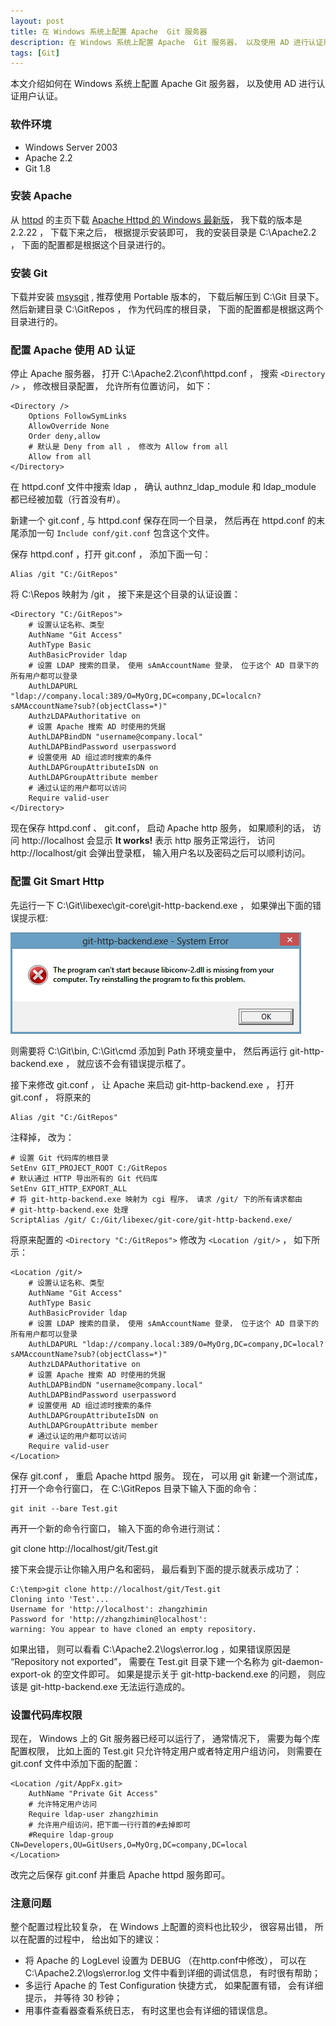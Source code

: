```yaml
---
layout: post
title: 在 Windows 系统上配置 Apache  Git 服务器
description: 在 Windows 系统上配置 Apache  Git 服务器， 以及使用 AD 进行认证用户认证。
tags: [Git]
---
```


本文介绍如何在 Windows 系统上配置 Apache  Git 服务器， 以及使用 AD 进行认证用户认证。

### 软件环境 ###

- Windows Server 2003
- Apache 2.2
- Git 1.8

### 安装 Apache ###

从 [httpd] 的主页下载 [Apache Httpd 的 Windows 最新版]， 我下载的版本是 2.2.22 ， 下载下来之后， 根据提示安装即可， 我的安装目录是 C:\Apache2.2 ， 下面的配置都是根据这个目录进行的。

### 安装 Git ###

下载并安装 [msysgit] , 推荐使用 Portable 版本的， 下载后解压到 C:\Git 目录下。 然后新建目录 C:\GitRepos ， 作为代码库的根目录， 下面的配置都是根据这两个目录进行的。

### 配置 Apache 使用 AD 认证 ###

停止 Apache 服务器， 打开 C:\Apache2.2\conf\httpd.conf ， 搜索 `<Directory />` ， 修改根目录配置， 允许所有位置访问， 如下：

    <Directory />
        Options FollowSymLinks
        AllowOverride None
        Order deny,allow
        # 默认是 Deny from all ， 修改为 Allow from all
        Allow from all
    </Directory>

在 httpd.conf 文件中搜索 ldap ， 确认 authnz_ldap_module 和 ldap_module 都已经被加载（行首没有#）。

新建一个 git.conf , 与 httpd.conf 保存在同一个目录， 然后再在 httpd.conf 的末尾添加一句 `Include conf/git.conf` 包含这个文件。

保存 httpd.conf ，打开 git.conf ， 添加下面一句：

    Alias /git "C:/GitRepos"

将 C:\Repos 映射为 /git ， 接下来是这个目录的认证设置：

    <Directory "C:/GitRepos">
        # 设置认证名称、类型
        AuthName "Git Access"
        AuthType Basic
        AuthBasicProvider ldap
        # 设置 LDAP 搜索的目录， 使用 sAmAccountName 登录， 位于这个 AD 目录下的所有用户都可以登录
        AuthLDAPURL "ldap://company.local:389/O=MyOrg,DC=company,DC=localcn?sAMAccountName?sub?(objectClass=*)"
        AuthzLDAPAuthoritative on
        # 设置 Apache 搜索 AD 时使用的凭据
        AuthLDAPBindDN "username@company.local"
        AuthLDAPBindPassword userpassword
        # 设置使用 AD 组过滤时搜索的条件
        AuthLDAPGroupAttributeIsDN on
        AuthLDAPGroupAttribute member
        # 通过认证的用户都可以访问
        Require valid-user
    </Directory>

现在保存 httpd.conf 、 git.conf， 启动 Apache http 服务， 如果顺利的话， 访问 http://localhost 会显示 **It works!** 表示 http 服务正常运行， 访问 http://localhost/git 会弹出登录框， 输入用户名以及密码之后可以顺利访问。

### 配置 Git Smart Http ###

先运行一下 C:\Git\libexec\git-core\git-http-backend.exe ， 如果弹出下面的错误提示框:

![git-http-backend.exe - System Error](/assets/post-images/git-http-backend-error.png)

则需要将 C:\Git\bin, C:\Git\cmd 添加到 Path 环境变量中， 然后再运行 git-http-backend.exe ， 就应该不会有错误提示框了。

接下来修改 git.conf ， 让 Apache 来启动 git-http-backend.exe ， 打开 git.conf ， 将原来的

    Alias /git "C:/GitRepos"

注释掉， 改为：

    # 设置 Git 代码库的根目录
    SetEnv GIT_PROJECT_ROOT C:/GitRepos
    # 默认通过 HTTP 导出所有的 Git 代码库
    SetEnv GIT_HTTP_EXPORT_ALL
    # 将 git-http-backend.exe 映射为 cgi 程序， 请求 /git/ 下的所有请求都由
    # git-http-backend.exe 处理
    ScriptAlias /git/ C:/Git/libexec/git-core/git-http-backend.exe/

将原来配置的 `<Directory "C:/GitRepos">`  修改为 `<Location /git/>` ， 如下所示：

    <Location /git/>
        # 设置认证名称、类型
        AuthName "Git Access"
        AuthType Basic
        AuthBasicProvider ldap
        # 设置 LDAP 搜索的目录， 使用 sAmAccountName 登录， 位于这个 AD 目录下的所有用户都可以登录
        AuthLDAPURL "ldap://company.local:389/O=MyOrg,DC=company,DC=local?sAMAccountName?sub?(objectClass=*)"
        AuthzLDAPAuthoritative on
        # 设置 Apache 搜索 AD 时使用的凭据
        AuthLDAPBindDN "username@company.local"
        AuthLDAPBindPassword userpassword
        # 设置使用 AD 组过滤时搜索的条件
        AuthLDAPGroupAttributeIsDN on
        AuthLDAPGroupAttribute member
        # 通过认证的用户都可以访问
        Require valid-user
    </Location>

保存 git.conf ， 重启 Apache httpd 服务。 现在， 可以用 git 新建一个测试库， 打开一个命令行窗口， 在 C:\GitRepos 目录下输入下面的命令：

    git init --bare Test.git

再开一个新的命令行窗口， 输入下面的命令进行测试：

   git clone http://localhost/git/Test.git

接下来会提示让你输入用户名和密码， 最后看到下面的提示就表示成功了：

    C:\temp>git clone http://localhost/git/Test.git
    Cloning into 'Test'...
    Username for 'http://localhost': zhangzhimin
    Password for 'http://zhangzhimin@localhost':
    warning: You appear to have cloned an empty repository.

如果出错， 则可以看看 C:\Apache2.2\logs\error.log ，如果错误原因是 “Repository not exported”， 需要在 Test.git 目录下建一个名称为 git-daemon-export-ok 的空文件即可。 如果是提示关于 git-http-backend.exe 的问题， 则应该是 git-http-backend.exe 无法运行造成的。

### 设置代码库权限 ###

现在， Windows 上的 Git 服务器已经可以运行了， 通常情况下， 需要为每个库配置权限， 比如上面的 Test.git 只允许特定用户或者特定用户组访问， 则需要在 git.conf 文件中添加下面的配置：

    <Location /git/AppFx.git>
        AuthName "Private Git Access"
        # 允许特定用户访问
        Require ldap-user zhangzhimin
        # 允许用户组访问，把下面一行行首的#去掉即可
        #Require ldap-group CN=Developers,OU=GitUsers,O=MyOrg,DC=company,DC=local
    </Location>

改完之后保存 git.conf 并重启 Apache httpd 服务即可。

### 注意问题 ###

整个配置过程比较复杂， 在 Windows 上配置的资料也比较少， 很容易出错， 所以在配置的过程中， 给出如下的建议：

- 将 Apache 的 LogLevel 设置为 DEBUG （在http.conf中修改）， 可以在 C:\Apache2.2\logs\error.log 文件中看到详细的调试信息， 有时很有帮助；
- 多运行 Apache 的 Test Configuration 快捷方式， 如果配置有错， 会有详细提示， 并等待 30 秒钟；
- 用事件查看器查看系统日志， 有时这里也会有详细的错误信息。

[httpd]:http://httpd.apache.org/
[Apache Httpd 的 Windows 最新版]:http://www.fayea.com/apache-mirror//httpd/binaries/win32/
[msysgit]:https://code.google.com/p/msysgit/downloads/list

